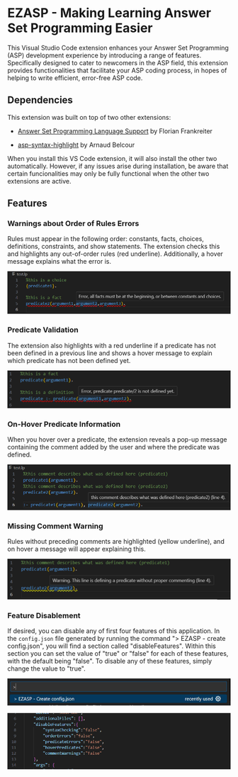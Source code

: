 # EZASP - Making Learning Answer Set Programming Easier

This Visual Studio Code extension enhances your Answer Set Programming (ASP) development experience by introducing a range of features. Specifically designed to cater to newcomers in the ASP field, this extension provides functionalities that facilitate your ASP coding process, in hopes of helping to write efficient, error-free ASP code.

## Dependencies
This extension was built on top of two other extensions:

- [Answer Set Programming Language Support](https://marketplace.visualstudio.com/items?itemName=ffrankreiter.answer-set-programming-language-support) by Florian Frankreiter

- [asp-syntax-highlight](https://marketplace.visualstudio.com/items?itemName=abelcour.asp-syntax-highlight) by Arnaud Belcour

When you install this VS Code extension, it will also install the other two automatically. However, if any issues arise during installation, be aware that certain funcionalities may only be fully functional when the other two extensions are active.

## Features

### Warnings about Order of Rules Errors

Rules must appear in the following order: constants, facts, choices, definitions, constraints, and show statements. The extension checks this and highlights any out-of-order rules (red underline). Additionally, a hover message explains what the error is.

![Screenshot](example_images/error_messages.png)

### Predicate Validation

The extension also highlights with a red underline if a predicate has not been defined in a previous line and shows a hover message to explain which predicate has not been defined yet.

![Screenshot](example_images/predicate_validation_3.png)

### On-Hover Predicate Information

When you hover over a predicate, the extension reveals a pop-up message containing the comment added by the user and where the predicate was defined.

![Screenshot](example_images/on_hover.png)

### Missing Comment Warning

Rules without preceding comments are highlighted (yellow underline), and on hover a message will appear explaining this.

![Screenshot](example_images/warning_3.png)

### Feature Disablement

If desired, you can disable any of first four features of this application. In the `config.json` file generated by running the command "> EZASP - create config.json", you will find a section called "disableFeatures". Within this section you can set the value of "true" or "false" for each of these features, with the default being "false". To disable any of these features, simply change the value to "true".

![Screenshot](example_images/command.png)

![Screenshot](example_images/disable.png)